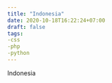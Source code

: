 ```yaml
---
title: "Indonesia"
date: 2020-10-18T16:22:24+07:00
draft: false
tags: 
-css
-php
-python
---
```


Indonesia